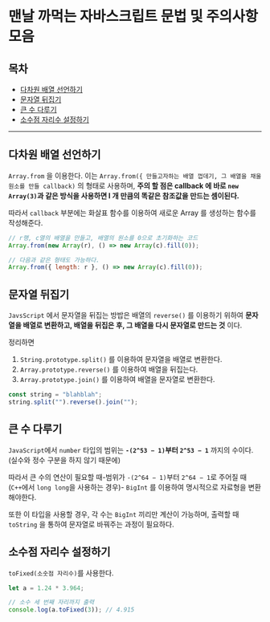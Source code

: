 # 맨날 까먹는 자바스크립트 문법 및 주의사항 모음

## 목차

  <ul>
    <li>
      <a href="#다차원-배열-선언하기">다차원 배열 선언하기</a>
     </li>
     <li>
     <a href="#문자열-뒤집기">문자열 뒤집기</a>
     </li>
     <li>
     <a href="#큰-수-다루기">큰 수 다루기</a>
     </li>
      <li>
     <a href="#소수점-자리수-설정하기">소수점 자리수 설정하기</a>
     </li>
  </ul>

---

## 다차원 배열 선언하기

`Array.from` 을 이용한다.
이는 `Array.from({ 만들고자하는 배열 껍데기, 그 배열을 채울 원소를 만들 callback)` 의 형태로 사용하며, **주의 할 점은 callback 에 바로 `new Array(3)`과 같은 방식을 사용하면 l 개 만큼의 똑같은 참조값을 만드는 셈이된다.**

따라서 `callback` 부분에는 화살표 함수를 이용하여 새로운 Array 를 생성하는 함수를 작성해준다.

```javascript
// r행, c열의 배열을 만들고, 배열의 원소를 0으로 초기화하는 코드
Array.from(new Array(r), () => new Array(c).fill(0));

// 다음과 같은 형태도 가능하다.
Array.from({ length: r }, () => new Array(c).fill(0));
```

## 문자열 뒤집기

`JavsScript` 에서 문자열을 뒤집는 방밥은 배열의 `reverse()` 를 이용하기 위하여 **문자열을 배열로 변환하고, 배열을 뒤집은 후, 그 배열을 다시 문자열로 만드는 것** 이다.

정리하면

1. `String.prototype.split()` 를 이용하여 문자열을 배열로 변환한다.
2. `Array.prototype.reverse()` 를 이용하여 배열을 뒤집는다.
3. `Array.prototype.join()` 를 이용하여 배열을 문자열로 변환한다.

```javascript
const string = "blahblah";
string.split("").reverse().join("");
```

## 큰 수 다루기

`JavaScript`에서 `number` 타입의 범위는 **`-(2^53 − 1)`부터 `2^53 − 1`** 까지의 수이다. (실수와 정수 구분을 하지 않기 때문에)

따라서 큰 수의 연산이 필요할 때-범위가 `-(2^64 − 1)`부터 `2^64 − 1`로 주어질 때(`C++`에서 `long long`을 사용하는 경우)-
`BigInt` 를 이용하여 명시적으로 자료형을 변환해야한다.

또한 이 타입을 사용할 경우, 각 수는 `BigInt` 끼리만 계산이 가능하며, 출력할 때 `toString` 을 통하여 문자열로 바꿔주는 과정이 필요하다.

## 소수점 자리수 설정하기

`toFixed(소숫점 자리수)`를 사용한다.

```javascript
let a = 1.24 * 3.964;

// 소수 세 번째 자리까지 출력
console.log(a.toFixed(3)); // 4.915
```
